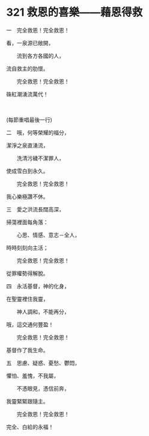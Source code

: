 # 321 救恩的喜樂——藉恩得救

一　完全救恩！完全救恩！

看，一泉源已敞開，

　　流到各方各國的人，

流自救主的肋懷。

　　完全救恩！完全救恩！

硃紅潮湧流萬代！

　　

(每節重唱最後一行)

二　哦，何等榮耀的福分，

潔淨之泉直湧流，

　　洗清污穢不潔罪人，

使成雪白到永久。

　　完全救恩！完全救恩！

我心樂極讚不休。

三　愛之洪流長闊高深，

掃蕩裡面每角落：

　　心思、情感、意志－全人，

時時刻刻向主活；

　　完全救恩！完全救恩！

從罪權勢得解脫。

四　永活基督，神的化身，

在聖靈裡住我靈，

　　神人調和，不能再分，

哦，這交通何豐盈！

　　完全救恩！完全救恩！

基督作了我生命。

五　思慮、疑惑、憂愁、鬱悶，

懼怕、羞愧，不我屬，

　　不憑眼見，憑信前奔，

我靈緊緊跟隨主。

　　完全救恩！完全救恩！

完全、白給的永福！

